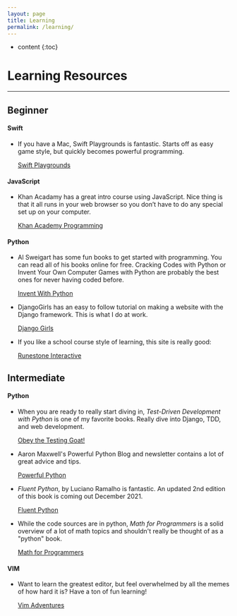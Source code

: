 ```yaml
---
layout: page
title: Learning
permalink: /learning/
---
```


* content
{:toc}

# Learning Resources
<hr/>

## Beginner

#### Swift

- If you have a Mac, Swift Playgrounds is fantastic.  Starts off as easy game style, but quickly becomes powerful programming.

  [Swift Playgrounds](https://www.apple.com/swift/playgrounds/)

#### JavaScript

- Khan Acadamy has a great intro course using JavaScript.  Nice thing is that it all runs in your web browser so you don’t have to do any special set up on your computer.

  [Khan Academy Programming](https://www.khanacademy.org/computing/computer-programming/programming#intro-to-programming)


#### Python

- Al Sweigart has some fun books to get started with programming.  You can read all of his books online for free.
  Cracking Codes with Python or Invent Your Own Computer Games with Python are probably the best ones for never having coded before.

  [Invent With Python](https://inventwithpython.com/)


- DjangoGirls has an easy to follow tutorial on making a website with the Django framework.  This is what I do at work.

  [Django Girls](https://tutorial.djangogirls.org/en/)


- If you like a school course style of learning, this site is really good:

  [Runestone Interactive](https://runestone.academy/runestone/books/published/fopp/index.html)


## Intermediate


#### Python

- When you are ready to really start diving in, _Test-Driven Development with Python_ is one of my favorite books.
  Really dive into Django, TDD, and web development.

  [Obey the Testing Goat!](https://www.obeythetestinggoat.com/)


- Aaron Maxwell's Powerful Python Blog and newsletter contains a lot of great advice and tips.

  [Powerful Python](https://powerfulpython.com/blog/)


- _Fluent Python_, by Luciano Ramalho is fantastic.  An updated 2nd edition of this book is coming out December 2021.

  [Fluent Python](https://www.oreilly.com/library/view/fluent-python-2nd/9781492056348/)


- While the code sources are in python, _Math for Programmers_ is a solid overview of a lot of math topics and shouldn't really be thought of as a "python" book.

  [Math for Programmers](https://www.manning.com/books/math-for-programmers)


#### VIM

- Want to learn the greatest editor, but feel overwhelmed by all the memes of how hard it is?
  Have a ton of fun learning!

  [Vim Adventures](https://vim-adventures.com/)
